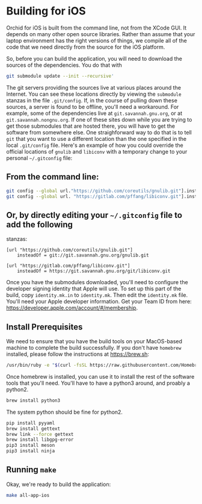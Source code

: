 
# Building for iOS

Orchid for iOS is built from the command line, not from the XCode GUI.  It
depends on many other open source libraries.  Rather than assume that your
laptop environment has the right versions of things, we compile all of the code
that we need directly from the source for the iOS platform.

So, before you can build the application, you will need to download the sources
of the dependencies.  You do that with

```bash
git submodule update --init --recursive'
```

The git servers providing the sources live at various places around the
Internet.  You can see these locations directly by viewing the `submodule`
stanzas in the file `.git/config`.  If, in the course of pulling down these
sources, a server is found to be offline, you'll need a workaround.  For
example,
some of the dependencies live at `git.savannah.gnu.org`, or at
`git.savannah.nongnu.org`.  If one of these sites down while you are trying to
get those submodules that are hosted there, you will have to get the software
from somewhere else.  One straighforward way to do that is to tell `git` that
you want to use a different location than the one specified in the local
`.git/config` file. Here's an example of how you could override the official
locations of `gnulib` and `libiconv` with a temporary change to your personal
`~/.gitconfig` file:

## From the command line:
```bash
git config --global url."https://github.com/coreutils/gnulib.git"].insteadOf "git://git.savannah.gnu.org/gnulib.git"
git config --global url. "https://gitlab.com/pffang/libiconv.git"].insteadOf "https://git.savannah.gnu.org/git/libiconv.git"
```

## Or, by directly editing your `~/.gitconfig` file to add the following
stanzas:
```config
[url "https://github.com/coreutils/gnulib.git"]
	insteadOf = git://git.savannah.gnu.org/gnulib.git

[url "https://gitlab.com/pffang/libiconv.git"]
	insteadOf = https://git.savannah.gnu.org/git/libiconv.git
```

Once you have the submodules downloaded, you'll need to configure the developer
signing identity that Apple will use. To set up this part of the build, copy
`identity.mk.in` to `identity.mk`. Then edit the `identity.mk` file. You'll
need your Apple developer information. Get your Team ID from here:
https://developer.apple.com/account/#/membership.

## Install Prerequisites
We need to ensure that you have the build tools on your MacOS-based machine to
complete the build successfully. If you don't have `homebrew` installed,
please follow the instructions at https://brew.sh:

```bash
/usr/bin/ruby -e "$(curl -fsSL https://raw.githubusercontent.com/Homebrew/install/master/install)"
```

Once homebrew is installed, you can use it to install the rest of the software
tools that you'll need.  You'll have to have a python3 around, and proably a
python2.

```bash
brew install python3
```

The system python should be fine for python2.

```bash
pip install pyyaml
brew install gettext
brew link --force gettext
brew install libgpg-error
pip3 install meson
pip3 install ninja
```

## Running `make`
Okay, we're ready to build the application:

```bash
make all-app-ios
```

